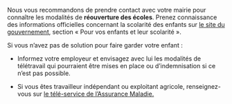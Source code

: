 Nous vous recommandons de prendre contact avec votre mairie pour connaître les modalités de **réouverture des écoles**. Prenez connaissance des informations officielles concernant la scolarité des enfants sur [le site du gouvernement](https://www.gouvernement.fr/info-coronavirus#questions__reponses), section « Pour vos enfants et leur scolarité ».

Si vous n’avez pas de solution pour faire garder votre enfant : 

* Informez votre employeur et envisagez avec lui les modalités de télétravail qui pourraient être mises en place ou d’indemnisation si ce n’est pas possible.

* Si vous êtes travailleur indépendant ou exploitant agricole, renseignez-vous sur [le télé-service de l’Assurance Maladie.](https://declare.ameli.fr/)
